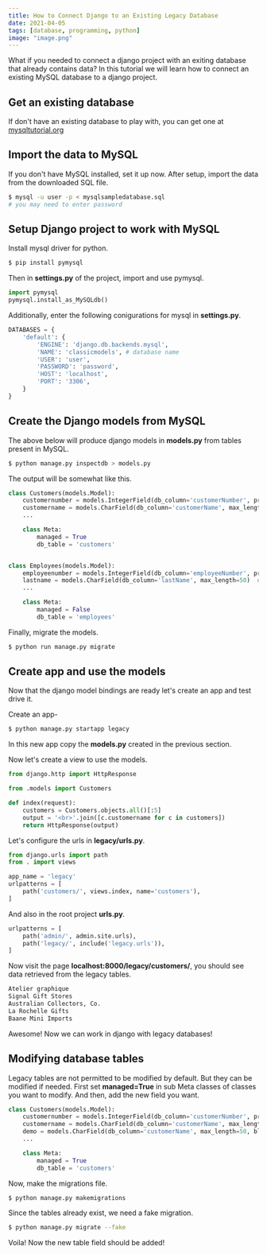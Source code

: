 ```yaml
---
title: How to Connect Django to an Existing Legacy Database
date: 2021-04-05
tags: [database, programming, python]
image: "image.png"
---
```


What if you needed to connect a django project with an exiting database that already contains data? In this tutorial we will learn how to connect an existing MySQL database to a django project.

## Get an existing database

If don't have an existing database to play with, you can get one at [mysqltutorial.org](https://www.mysqltutorial.org/mysql-sample-database.aspx/)

## Import the data to MySQL

If you don't have MySQL installed, set it up now. After setup, import the data from the downloaded SQL file.

```bash
$ mysql -u user -p < mysqlsampledatabase.sql
# you may need to enter password
```

## Setup Django project to work with MySQL

Install mysql driver for python.
```bash
$ pip install pymysql
```

Then in **settings.py** of the project, import and use pymysql.
```python
import pymysql
pymysql.install_as_MySQLdb()
```

Additionally, enter the following conigurations for mysql in **settings.py**.

```python
DATABASES = {
    'default': {
        'ENGINE': 'django.db.backends.mysql',
        'NAME': 'classicmodels', # database name
        'USER': 'user',
        'PASSWORD': 'password',
        'HOST': 'localhost',
        'PORT': '3306',
    }
}
```

## Create the Django models from MySQL

The above below will produce django models in **models.py** from tables present in MySQL. 

```bash
$ python manage.py inspectdb > models.py
```

The output will be somewhat like this.

```python
class Customers(models.Model):
    customernumber = models.IntegerField(db_column='customerNumber', primary_key=True)  # Field name made lowercase.
    customername = models.CharField(db_column='customerName', max_length=50)  # Field name made lowercase.
    ... 

    class Meta:
        managed = True
        db_table = 'customers'


class Employees(models.Model):
    employeenumber = models.IntegerField(db_column='employeeNumber', primary_key=True)  # Field name made lowercase.
    lastname = models.CharField(db_column='lastName', max_length=50)  # Field name made lowercase.
    ...

    class Meta:
        managed = False
        db_table = 'employees'
```

Finally, migrate the models.

```bash
$ python run manage.py migrate
```

## Create app and use the models

Now that the django model bindings are ready let's create an app and test drive it.

Create an app-

```bash
$ python manage.py startapp legacy
```

In this new app copy the **models.py** created in the previous section.

Now let's create a view to use the models.

```python
from django.http import HttpResponse

from .models import Customers

def index(request):
    customers = Customers.objects.all()[:5]
    output = '<br>'.join([c.customername for c in customers])
    return HttpResponse(output)
```

Let's configure the urls in **legacy/urls.py**.

```python
from django.urls import path
from . import views

app_name = 'legacy'
urlpatterns = [
    path('customers/', views.index, name='customers'),
]
```

And also in the root project **urls.py**.

```python
urlpatterns = [
    path('admin/', admin.site.urls),
    path('legacy/', include('legacy.urls')),
]
```

Now visit the page **localhost:8000/legacy/customers/**, you should see data retrieved from the legacy tables.

```txt
Atelier graphique
Signal Gift Stores
Australian Collectors, Co.
La Rochelle Gifts
Baane Mini Imports
```

Awesome! Now we can work in django with legacy databases!

## Modifying database tables

Legacy tables are not permitted to be modified by default. But they can be modified if needed. First set **managed=True** in sub Meta classes of classes you want to modify. And then, add the new field you want.

```python
class Customers(models.Model):
    customernumber = models.IntegerField(db_column='customerNumber', primary_key=True)  # Field name made lowercase.
    customername = models.CharField(db_column='customerName', max_length=50)  # Field name made lowercase.
    demo = models.CharField(db_column='customerName', max_length=50, blank=True, null=True) # NEW FIELD
    ... 

    class Meta:
        managed = True
        db_table = 'customers'
```

Now, make the migrations file.

```bash
$ python manage.py makemigrations
```

Since the tables already exist, we need a fake migration.

```bash
$ python manage.py migrate --fake
```

Voila! Now the new table field should be added!